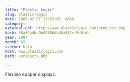 ```yaml
---
title: "Plastic Logic"
slug: plastic-logic
date: 2007-02-07 21:53:02 -0600
category: 
external-url: http://www.plasticlogic.com/products.php
hash: 86a39a4be9b49386db36a83fef5d6fdb
year: 2007
month: 02
scheme: http
host: www.plasticlogic.com
path: /products.php

---
```


Flexible epaper displays.
